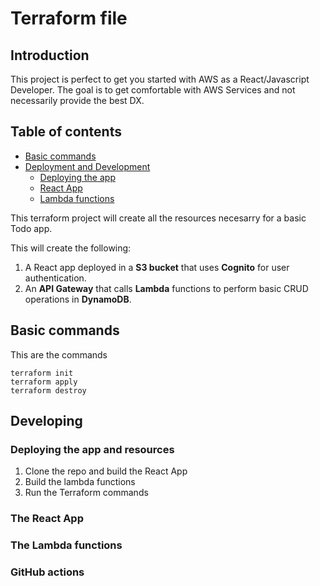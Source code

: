 # Terraform file

## Introduction

This project is perfect to get you started with AWS as a React/Javascript Developer. The goal is to get comfortable with AWS Services and not necessarily provide the best DX.

## Table of contents

- [Basic commands](#basic-commands)
- [Deployment and Development](#developing)
  - [Deploying the app](#deploying-the-app-and-resources)
  - [React App](#the-react-app)
  - [Lambda functions](#the-lambda-functions)

This terraform project will create all the resources necesarry for a basic Todo app.

This will create the following:

1. A React app deployed in a **S3 bucket** that uses **Cognito** for user authentication.
2. An **API Gateway** that calls **Lambda** functions to perform basic CRUD operations in **DynamoDB**.

## Basic commands

This are the commands

```
terraform init
terraform apply
terraform destroy
```

## Developing

### Deploying the app and resources

1. Clone the repo and build the React App
2. Build the lambda functions
3. Run the Terraform commands

### The React App

### The Lambda functions

### GitHub actions

